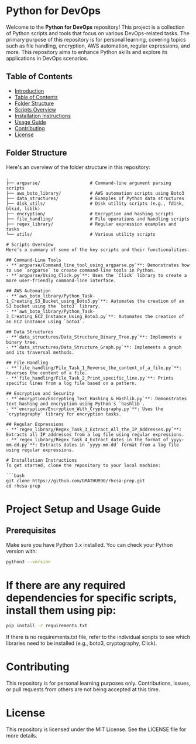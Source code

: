 # Python for DevOps

Welcome to the **Python for DevOps** repository! This project is a collection of Python scripts and tools that focus on various DevOps-related tasks. The primary purpose of this repository is for personal learning, covering topics such as file handling, encryption, AWS automation, regular expressions, and more. This repository aims to enhance Python skills and explore its applications in DevOps scenarios.

## Table of Contents

- [Introduction](#introduction)
- [Table of Contents](#table-of-contents)
- [Folder Structure](#folder-structure)
- [Scripts Overview](#scripts-overview)
- [Installation Instructions](#installation-instructions)
- [Usage Guide](#usage-guide)
- [Contributing](#contributing)
- [License](#license)

## Folder Structure

Here's an overview of the folder structure in this repository:

```plaintext
.
├── argparse/                   # Command-line argument parsing scripts
├── aws_boto_library/           # AWS automation scripts using Boto3
├── data_structures/            # Examples of Python data structures
├── disk_utils/                 # Disk utility scripts (e.g., fdisk, blkid, lsblk)
├── encryption/                 # Encryption and hashing scripts
├── file_handling/              # File operations and handling scripts
├── regex_library/              # Regular expression examples and tasks
└── utils/                      # Various utility scripts

# Scripts Overview
Here’s a summary of some of the key scripts and their functionalities:

## Command-Line Tools
- **`argparse/Command_line_tool_using_argparse.py`**: Demonstrates how to use `argparse` to create command-line tools in Python.
- **`argparse/Using_Click.py`**: Uses the `Click` library to create a more user-friendly command-line interface.

## AWS Automation
- **`aws_boto_library/Python_Task-1_Creating_S3_Bucket_using_Boto3.py`**: Automates the creation of an S3 bucket using the `boto3` library.
- **`aws_boto_library/Python_Task-3_Creating_EC2_Instance_Using_Boto3.py`**: Automates the creation of an EC2 instance using `boto3`.

## Data Structures
- **`data_structures/Data_Structure_Binary_Tree.py`**: Implements a binary tree.
- **`data_structures/Data_Structure_Graph.py`**: Implements a graph and its traversal methods.

## File Handling
- **`file_handling/File_Task_1_Reverse_the_content_of_a_file.py`**: Reverses the content of a file.
- **`file_handling/File_Task_2_Print_specific_line.py`**: Prints specific lines from a log file based on a pattern.

## Encryption and Security
- **`encryption/Encrypting_Text_Hashing_&_Hashlib.py`**: Demonstrates text hashing and encryption using Python's `hashlib`.
- **`encryption/Encryption_With_Cryptography.py`**: Uses the `cryptography` library for encryption tasks.

## Regular Expressions
- **`regex_library/Regex_Task_3_Extract_All_the_IP_Addresses.py`**: Extracts all IP addresses from a log file using regular expressions.
- **`regex_library/Regex_Task_4_Extract_dates_in_the_format_of_yyyy-mm-dd.py`**: Extracts dates in `yyyy-mm-dd` format from a log file using regular expressions.

# Installation Instructions
To get started, clone the repository to your local machine:

```bash
git clone https://github.com/GMATHUR90/rhcsa-prep.git
cd rhcsa-prep
```
# Project Setup and Usage Guide

## Prerequisites

Make sure you have Python 3.x installed. You can check your Python version with:

```bash
python3 --version
```
# If there are any required dependencies for specific scripts, install them using pip:
```bash
pip install -r requirements.txt
```
If there is no requirements.txt file, refer to the individual scripts to see which libraries need to be installed (e.g., boto3, cryptography, Click).

# Contributing
This repository is for personal learning purposes only. Contributions, issues, or pull requests from others are not being accepted at this time.

# License
This repository is licensed under the MIT License. See the LICENSE file for more details.
